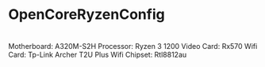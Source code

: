 # OpenCoreRyzenConfig #
#
Motherboard: A320M-S2H
Processor: Ryzen 3 1200
Video Card: Rx570
Wifi Card: Tp-Link Archer T2U Plus
Wifi Chipset: Rtl8812au

